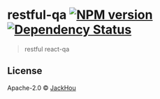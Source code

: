 # restful-qa [![NPM version][npm-image]][npm-url]  [![Dependency Status][daviddm-image]][daviddm-url]
> restful react-qa

## License

Apache-2.0 © [JackHou]()


[npm-image]: https://badge.fury.io/js/restful-qa.svg
[npm-url]: https://npmjs.org/package/restful-qa
[travis-image]: https://travis-ci.org/canner/restful-qa.svg?branch=master
[travis-url]: https://travis-ci.org/canner/restful-qa
[daviddm-image]: https://david-dm.org/canner/restful-qa.svg?theme=shields.io
[daviddm-url]: https://david-dm.org/canner/restful-qa
